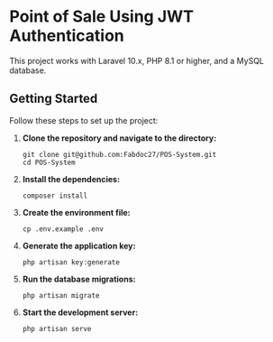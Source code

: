 # Point of Sale Using JWT Authentication

This project works with Laravel 10.x, PHP 8.1 or higher, and a MySQL database.

## Getting Started

Follow these steps to set up the project:

1. **Clone the repository and navigate to the directory:**

    ```shell
    git clone git@github.com:Fabdoc27/POS-System.git
    cd POS-System
    ```

2. **Install the dependencies:**

    ```shell
    composer install
    ```

3. **Create the environment file:**

    ```shell
    cp .env.example .env
    ```

4. **Generate the application key:**

    ```shell
    php artisan key:generate
    ```

5. **Run the database migrations:**

    ```shell
    php artisan migrate
    ```

6. **Start the development server:**

    ```shell
    php artisan serve
    ```
